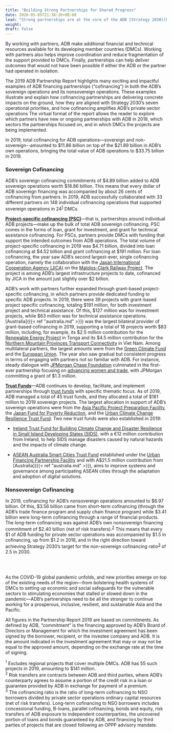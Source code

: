 ```yaml
---
title: "Building Strong Partnerships for Shared Progress"
date: 2020-05-05T21:38:26+08:00
lead: "Strong partnerships are at the core of the ADB [Strategy 2030](https://www.adb.org/documents/strategy-2030-prosperous-inclusive-resilient-sustainable-asia-pacific) to achieve a prosperous, inclusive, resilient, and sustainable Asia and the Pacific."
weight: 
draft: false
---
```

By working with partners, ADB  make additional financial and technical resources available for its developing member countries (DMCs). Working with partners also helps improve coordination and reduce fragmentation of the support provided to DMCs. Finally, partnerships can help deliver outcomes that would not have been possible if either the ADB or the partner had operated in isolation. 

The 2019 ADB Partnership Report highlights many exciting and impactful examples of ADB financing partnerships (“cofinancing”) in both the ADB’s sovereign operations and its nonsovereign operations. These examples illustrate and explain how cofinancing partnerships are delivering concrete impacts on the ground, how they are aligned with Strategy 2030’s seven operational priorities, and how cofinancing amplifies ADB’s private sector operations The virtual format of the report allows the reader to explore which partners have new or ongoing partnerships with ADB in 2019, which sectors the partnerships focused on, and in which DMCs the projects are being implemented.

In 2019, total cofinancing for ADB operations—sovereign and non-sovereign--amounted to $11.86 billion on top of the $21.89 billion in ADB’s own operations, bringing the total value of ADB operations to $33.75 billion in 2019.

### Sovereign Cofinancing

ADB’s sovereign cofinancing commitments of $4.89 billion added to ADB sovereign operations worth $18.86 billion. This means that every dollar of ADB sovereign financing was accompanied by about 26 cents of cofinancing from partners. In 2019, ADB successfully collaborated with 33 different partners on 148 individual cofinancing operations that supported sovereign operations in 24<sup>[1](./overview/#1)</sup> DMCs.

<a name="project-specific-cofinancing"></a>

**[Project-specific cofinancing (PSC)](./modalities/project-specific-cofinancing/)**&mdash;that is, partnerships around individual ADB projects—make up the bulk of total ADB sovereign cofinancing. PSC comes in the forms of loan, grant for investment, and grant for technical assistance cofinancing. For PSCs, partners provide DMCs with funding that support the intended outcomes from ADB operations. The total volume of project-specific cofinancing in 2019 was $4.71 billion, divided into loan cofinancing at $4.52 billion and grant cofinancing at $191 million. For loan cofinancing, the year saw ADB’s second largest-ever, single cofinancing operation, namely the collaboration with the [Japan International Cooperation Agency (JICA)](./modalities/partnership-framework-arrangements/#jica) on the [Malolos-Clark Railway Project](https://www.adb.org/projects/52083-001/main#project-pds). The project is among ADB’s largest infrastructure projects to date, cofinanced by JICA in the amount just slightly over $2 billion.  

ADB’s work with partners further expanded through grant-based project-specific cofinancing, in which partners provide dedicated funding to specific ADB projects. In 2019, there were 39 projects with grant-based project specific cofinancing, totaling $191 million, for both investment project and technical assistance. Of this, $127 million was for investment projects, while $63 million was for technical assistance operations. [Australia]({{< ref "australia.md" >}}) was the largest bilateral provider of grant-based cofinancing in 2019, supporting a total of 18 projects worth $83 million, including, for example, its $2.5 million contribution for the [Renewable Energy Project](https://www.adb.org/projects/49450-012/main#project-pds) in Tonga and its $4.5 million contribution for the [Northern Mountain Provinces Transport Connectivity](https://www.adb.org/projects/50098-002/main#project-pds) in Viet Nam. Among multilateral partners, the largest amounts were from the [Green Climate Fund](./modalities/global-funds/#gcf) and the [European Union](./partners/multilateral/european-union/). The year also saw gradual but consistent progress in terms of engaging with partners not so familiar with ADB. For instance, steady dialogue with [JPMorgan Chase Foundation](./partners/others/jp-morgan-chase-foundation/) culminated in the first-ever partnership focusing on [advancing women and trade](https://www.adb.org/projects/52214-001/main#project-pds), with JPMorgan committing a grant of $1.3 million.  

<a name="trust-funds"></a>

**[Trust Funds](./modalities/trust-funds/)**&mdash;ADB continues to develop, facilitate, and implement partnerships through [trust funds](./modalities/trust-funds/) with specific thematic focus. As of 2019, ADB managed a total of 45 trust funds, and they allocated a total of $181 million to 2019 sovereign projects. The largest allocation in support of ADB’s sovereign operations were from the [Asia Pacific Project Preparation Facility](./modalities/trust-funds/multi-partner-trust-funds/#apppf), the [Japan Fund for Poverty Reduction](./modalities/trust-funds/single-partner-trust-funds/#jfpr), and the [Urban Climate Change Resilience Trust Fund](./modalities/financing-partnership-facilities/urban-financing-partnership-facility/#uccrtf). Two new trust funds were also established in 2019:

* [Ireland Trust Fund for Building Climate Change and Disaster Resilience in Small Island Developing States (SIDS)](https://www.adb.org/site/funds/funds/ireland-trust-fund-climate-change-disaster-resilience-sids), with a €12 million contribution from Ireland, to help SIDS manage disasters caused by natural hazards and the impacts of climate change.

* [ASEAN Australia Smart Cities Trust Fund](https://www.adb.org/site/funds/funds/asean-australia-smart-cities-fund) established under the [Urban Financing Partnership Facility](./modalities/financing-partnership-facilities/urban-financing-partnership-facility/) and with A$21.5 million contribution from [Australia]({{< ref "australia.md" >}}), aims to improve systems and governance among participating ASEAN cities through the adaptation and adoption of digital solutions.

### Nonsovereign Cofinancing

In 2019, cofinancing for ADB’s nonsovereign operations amounted to $6.97 billion. Of this, $3.56 billion came from short-term cofinancing (through the ADB’s trade finance program and supply chain finance program) while $3.41 billion were long-term cofinancing through a range of financial products. The long-term cofinancing was against ADB’s own nonsovereign financing commitment of $2.40 billion (net of risk transfers).<sup>[2](./overview/#2)</sup>  This means that every $1 of ADB funding for private sector operations was accompanied by $1.5 in cofinancing, up from $1.2 in 2018, and in the right direction toward achieving Strategy 2030’s target for the non-sovereign cofinancing ratio<sup>[3](./overview/#3)</sup> of 2.5 in 2030.

<br/> 
<div class="divider divider-center"><i class="icon-circle"></i></div>
<br/> 

As the COVID-19 global pandemic unfolds, and new priorities emerge on top of the existing needs of the region—from bolstering health systems of DMCs to setting up economic and social safeguards for the vulnerable sectors to stimulating economies that stalled or slowed down in the pandemic—ADB’s partnerships need to be all the stronger to continue working for a prosperous, inclusive, resilient, and sustainable Asia and the Pacific.

<p class="dr-note">
All figures in the Partnership Report 2019 are based on commitments. As defined by ADB, “commitment” is the financing approved by ADB’s Board of Directors or Management for which the investment agreement has been signed by the borrower, recipient, or the investee company and ADB. It is the amount indicated in the investment agreement that may or may not be equal to the approved amount, depending on the exchange rate at the time of signing.
</p>

<p class="dr-fn"><sup><a name="1">1</a></sup> Excludes regional projects that cover multiple DMCs. ADB has 55 such projects in 2019, amounting to $141 million.<br/>  
<sup><a name="2">2</a></sup> Risk transfers are contracts between ADB and third parties, where ADB’s counterparty agrees to assume a portion of the credit risk in a loan or guarantee provided by ADB in exchange for payment of a premium.<br/>
<sup><a name="3">3</a></sup> The cofinancing ratio is the ratio of long-term cofinancing to NSO borrowers divided by private sector operations ordinary capital resources (net of risk transfers). Long-term cofinancing to NSO borrowers includes concessional funding, B-loans, parallel cofinancing, bonds and equity, risk transfers of ADB exposure to independent counterparties, the uncovered portion of loans and bonds guaranteed by ADB, and financing by third parties of projects that are closed following an OPPP advisory mandate.</p>